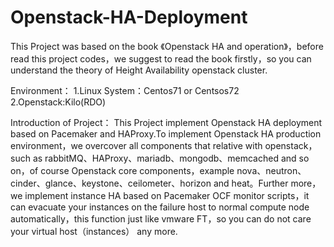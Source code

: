 # Openstack-HA-Deployment

This Project was based on the book 《Openstack HA and operation》，before read this project codes，we suggest to read the book firstly，so you can understand the theory of Height Availability openstack cluster.

Environment：
1.Linux System：Centos71 or Centsos72                                                                                  2.Openstack:Kilo(RDO)

Introduction of Project：
This Project implement Openstack HA deployment based on Pacemaker and HAProxy.To implement Openstack HA production environment，we overcover all components that relative with openstack，such as rabbitMQ、HAProxy、mariadb、mongodb、memcached and so on，of course Openstack core components，example nova、neutron、cinder、glance、keystone、ceilometer、horizon and heat。Further more，we implement instance HA based on Pacemaker OCF monitor scripts，it can evacuate your instances on the failure host to normal compute node automatically，this function just like vmware FT，so you can do not care your virtual host（instances） any more.
